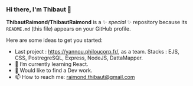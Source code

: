 ### Hi there, I'm Thibaut 👋

**ThibautRaimond/ThibautRaimond** is a ✨ _special_ ✨ repository because its `README.md` (this file) appears on your GitHub profile.

Here are some ideas to get you started:

- Last project : https://yannou.philoucorp.fr/, as a team. Stacks : EJS, CSS,  PostregreSQL, Express, NodeJS, DattaMapper.
- 🌱 I’m currently learning React.
- 💬 Would like to find a Dev work.
- 📫 How to reach me: raimond.thibaut@gmail.com

